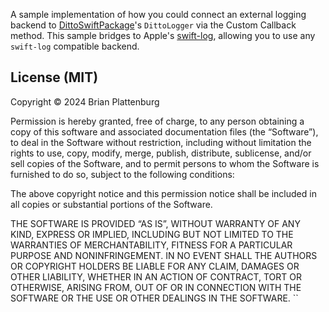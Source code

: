A sample implementation of how you could connect an external logging backend to [DittoSwiftPackage](https://github.com/getditto/DittoSwiftPackage)'s `DittoLogger` via the Custom Callback method. This sample bridges to Apple's [swift-log](https://github.com/apple/swift-log), allowing you to use any `swift-log` compatible backend.

## License (MIT)
Copyright © 2024 Brian Plattenburg

Permission is hereby granted, free of charge, to any person obtaining a copy of this software and associated documentation files (the “Software”), to deal in the Software without restriction, including without limitation the rights to use, copy, modify, merge, publish, distribute, sublicense, and/or sell copies of the Software, and to permit persons to whom the Software is furnished to do so, subject to the following conditions:

The above copyright notice and this permission notice shall be included in all copies or substantial portions of the Software.

THE SOFTWARE IS PROVIDED “AS IS”, WITHOUT WARRANTY OF ANY KIND, EXPRESS OR IMPLIED, INCLUDING BUT NOT LIMITED TO THE WARRANTIES OF MERCHANTABILITY, FITNESS FOR A PARTICULAR PURPOSE AND NONINFRINGEMENT. IN NO EVENT SHALL THE AUTHORS OR COPYRIGHT HOLDERS BE LIABLE FOR ANY CLAIM, DAMAGES OR OTHER LIABILITY, WHETHER IN AN ACTION OF CONTRACT, TORT OR OTHERWISE, ARISING FROM, OUT OF OR IN CONNECTION WITH THE SOFTWARE OR THE USE OR OTHER DEALINGS IN THE SOFTWARE.
``
